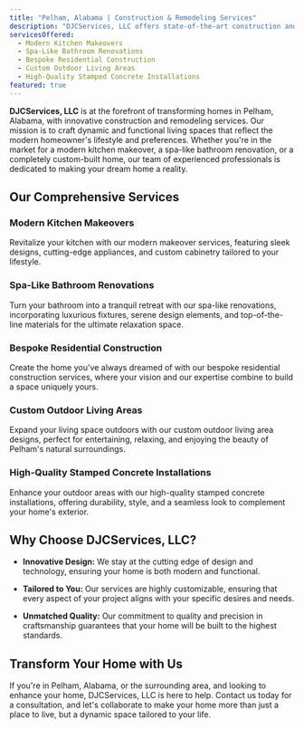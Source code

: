 ```yaml
---
title: "Pelham, Alabama | Construction & Remodeling Services"
description: "DJCServices, LLC offers state-of-the-art construction and remodeling services in Pelham, Alabama, specializing in creating dynamic living spaces that meet the evolving needs of modern homeowners."
servicesOffered:
  - Modern Kitchen Makeovers
  - Spa-Like Bathroom Renovations
  - Bespoke Residential Construction
  - Custom Outdoor Living Areas
  - High-Quality Stamped Concrete Installations
featured: true
---
```


**DJCServices, LLC** is at the forefront of transforming homes in Pelham, Alabama, with innovative construction and remodeling services. Our mission is to craft dynamic and functional living spaces that reflect the modern homeowner's lifestyle and preferences. Whether you're in the market for a modern kitchen makeover, a spa-like bathroom renovation, or a completely custom-built home, our team of experienced professionals is dedicated to making your dream home a reality.

## Our Comprehensive Services

### Modern Kitchen Makeovers

Revitalize your kitchen with our modern makeover services, featuring sleek designs, cutting-edge appliances, and custom cabinetry tailored to your lifestyle.

### Spa-Like Bathroom Renovations

Turn your bathroom into a tranquil retreat with our spa-like renovations, incorporating luxurious fixtures, serene design elements, and top-of-the-line materials for the ultimate relaxation space.

### Bespoke Residential Construction

Create the home you've always dreamed of with our bespoke residential construction services, where your vision and our expertise combine to build a space uniquely yours.

### Custom Outdoor Living Areas

Expand your living space outdoors with our custom outdoor living area designs, perfect for entertaining, relaxing, and enjoying the beauty of Pelham's natural surroundings.

### High-Quality Stamped Concrete Installations

Enhance your outdoor areas with our high-quality stamped concrete installations, offering durability, style, and a seamless look to complement your home's exterior.

## Why Choose DJCServices, LLC?

- **Innovative Design:** We stay at the cutting edge of design and technology, ensuring your home is both modern and functional.

- **Tailored to You:** Our services are highly customizable, ensuring that every aspect of your project aligns with your specific desires and needs.

- **Unmatched Quality:** Our commitment to quality and precision in craftsmanship guarantees that your home will be built to the highest standards.

## Transform Your Home with Us

If you're in Pelham, Alabama, or the surrounding area, and looking to enhance your home, DJCServices, LLC is here to help. Contact us today for a consultation, and let's collaborate to make your home more than just a place to live, but a dynamic space tailored to your life.
